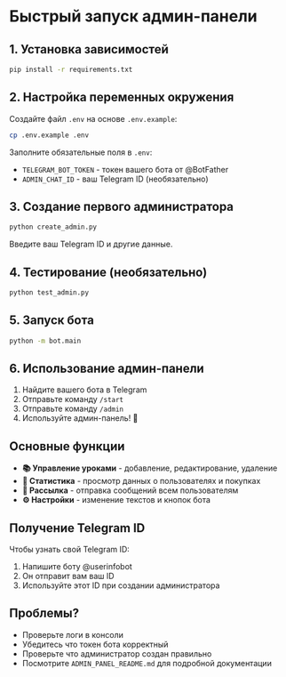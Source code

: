 # Быстрый запуск админ-панели

## 1. Установка зависимостей

```bash
pip install -r requirements.txt
```

## 2. Настройка переменных окружения

Создайте файл `.env` на основе `.env.example`:

```bash
cp .env.example .env
```

Заполните обязательные поля в `.env`:
- `TELEGRAM_BOT_TOKEN` - токен вашего бота от @BotFather
- `ADMIN_CHAT_ID` - ваш Telegram ID (необязательно)

## 3. Создание первого администратора

```bash
python create_admin.py
```

Введите ваш Telegram ID и другие данные.

## 4. Тестирование (необязательно)

```bash
python test_admin.py
```

## 5. Запуск бота

```bash
python -m bot.main
```

## 6. Использование админ-панели

1. Найдите вашего бота в Telegram
2. Отправьте команду `/start`
3. Отправьте команду `/admin`
4. Используйте админ-панель! 🎉

## Основные функции

- **📚 Управление уроками** - добавление, редактирование, удаление
- **👥 Статистика** - просмотр данных о пользователях и покупках  
- **📢 Рассылка** - отправка сообщений всем пользователям
- **⚙️ Настройки** - изменение текстов и кнопок бота

## Получение Telegram ID

Чтобы узнать свой Telegram ID:
1. Напишите боту @userinfobot
2. Он отправит вам ваш ID
3. Используйте этот ID при создании администратора

## Проблемы?

- Проверьте логи в консоли
- Убедитесь что токен бота корректный
- Проверьте что администратор создан правильно
- Посмотрите `ADMIN_PANEL_README.md` для подробной документации